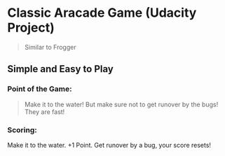 # Classic Aracade Game (Udacity Project)
> Similar to Frogger

## Simple and Easy to Play
### Point of the Game: 
> Make it to the water! But make sure not to get runover by the bugs! They are fast!

### Scoring:
Make it to the water. +1 Point. 
Get runover by a bug, your score resets!
